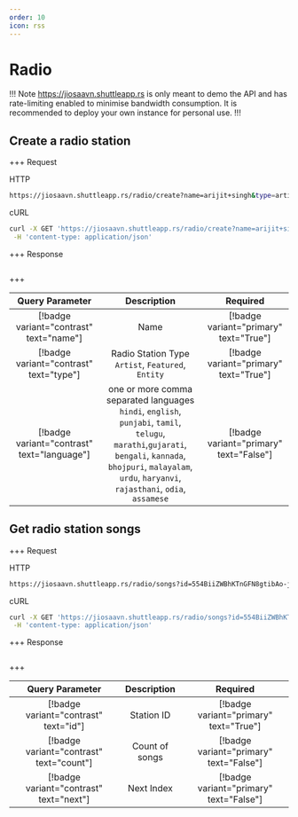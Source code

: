 ```yaml
---
order: 10
icon: rss
---
```


# Radio

!!! Note
<https://jiosaavn.shuttleapp.rs> is only meant to demo the API and has rate-limiting enabled to minimise bandwidth consumption.
It is recommended to deploy your own instance for personal use.
!!!

## Create a radio station

+++ Request

HTTP

```bash
https://jiosaavn.shuttleapp.rs/radio/create?name=arijit+singh&type=artist&language=hindi
```

cURL

```bash
curl -X GET 'https://jiosaavn.shuttleapp.rs/radio/create?name=arijit+singh&type=artist&language=hindi' \
 -H 'content-type: application/json'
```

+++ Response

```json

```

+++

|             **Query Parameter**             |                                                                                                    **Description**                                                                                                     |              **Required**               |
| :-----------------------------------------: | :--------------------------------------------------------------------------------------------------------------------------------------------------------------------------------------------------------------------: | :-------------------------------------: |
|   [!badge variant="contrast" text="name"]   |                                                                                                          Name                                                                                                          | [!badge variant="primary" text="True"]  |
|   [!badge variant="contrast" text="type"]   |                                                                                   Radio Station Type `Artist`, `Featured`, `Entity`                                                                                    | [!badge variant="primary" text="True"]  |
| [!badge variant="contrast" text="language"] | one or more comma separated languages </br>`hindi`, `english`, `punjabi`, `tamil`, `telugu`, `marathi`,`gujarati`, `bengali`, `kannada`, `bhojpuri`, `malayalam`, `urdu`, `haryanvi`, `rajasthani`, `odia`, `assamese` | [!badge variant="primary" text="False"] |

## Get radio station songs

+++ Request

HTTP

```bash
https://jiosaavn.shuttleapp.rs/radio/songs?id=554BiiZWBhKTnGFN8gtibAo-jpD3W13NJhephHpVFm,Pt2PDx7fzVA__~^~artist_radio~^~459320
```

cURL

```bash
curl -X GET 'https://jiosaavn.shuttleapp.rs/radio/songs?id=554BiiZWBhKTnGFN8gtibAo-jpD3W13NJhephHpVFm,Pt2PDx7fzVA__~^~artist_radio~^~459320' \
 -H 'content-type: application/json'
```

+++ Response

```json

```

+++

|           **Query Parameter**            | **Description** |              **Required**               |
| :--------------------------------------: | :-------------: | :-------------------------------------: |
|  [!badge variant="contrast" text="id"]   |   Station ID    | [!badge variant="primary" text="True"]  |
| [!badge variant="contrast" text="count"] | Count of songs  | [!badge variant="primary" text="False"] |
| [!badge variant="contrast" text="next"]  |   Next Index    | [!badge variant="primary" text="False"] |
